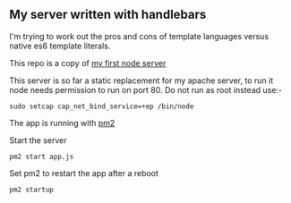 ## My server written with handlebars

I'm trying to work out the pros and cons of template languages versus native es6 template literals. 

This repo is a copy of [my first node server](https://github.com/bushblade/Simple-vanilla-JS-Node-server)

This server is so far a static replacement for my apache server, to run it node needs permission to run on port 80. Do not run as root instead use:-
```
sudo setcap cap_net_bind_service=+ep /bin/node
```

The app is running with [pm2](http://pm2.keymetrics.io/)

Start the server
```
pm2 start app.js
```
Set pm2 to restart the app after a reboot
```
pm2 startup
```
